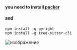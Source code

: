 #### you need to install [packer](https://github.com/wbthomason/packer.nvim)

#### and
```
npm install -g pyright
npm install -g tree-sitter-cli
```
![изображение](https://user-images.githubusercontent.com/66784042/217952658-20fd64c4-6869-4c01-b895-9b8df6bea836.png)
